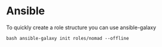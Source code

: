 # Ansible

To quickly create a role structure you can use ansible-galaxy

`bash
ansible-galaxy init roles/nomad --offline
`
